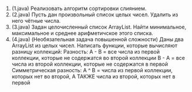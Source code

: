 1. (1.java) Реализовать алгоритм сортировки слиянием.
2. (2.java) Пусть дан произвольный список целых чисел. Удалить из него чётные числа.
3. (3.java) Задан целочисленный список ArrayList. Найти минимальное, максимальное и среднее арифметичское этого списка.
4. (4.java) (Необязательная задача повышенной сложности)
Даны два ArrayList из целых чисел. Написать функции, которые вычисляют разницу коллекций:
Разность:
A - B = все числа из первой коллекции, которые не содержатся во второй коллекции
B - A = все числа из второй коллекции, которые не содержатся в первой
Симметрическая разность:
A ^ B = числа из первой коллекции, которых нет во второй, А ТАКЖЕ числа из второй, которых нет в первой